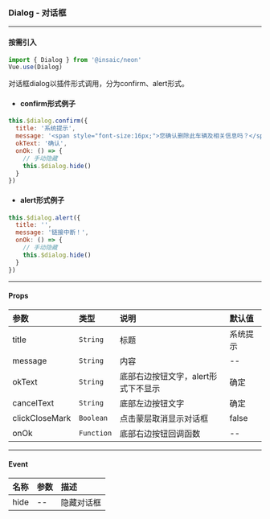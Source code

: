### Dialog - 对话框
---
#### 按需引入

```js
import { Dialog } from '@insaic/neon'
Vue.use(Dialog)
```

对话框dialog以插件形式调用，分为confirm、alert形式。
* #### confirm形式例子
```js
this.$dialog.confirm({
  title: '系统提示',
  message: '<span style="font-size:16px;">您确认删除此车辆及相关信息吗？</span>',
  okText: '确认',
  onOk: () => {
    // 手动隐藏
    this.$dialog.hide()
  }
})
```
* #### alert形式例子
```js
this.$dialog.alert({
  title: '',
  message: '链接中断！',
  onOk: () => {
    // 手动隐藏
    this.$dialog.hide()
  }
})
```
---
#### Props
| 参数           | 类型        | 说明                               | 默认值   |
|:-------------- |:---------- |:---------------------------------- |:-------  |
| title          | `String`   | 标题                                | 系统提示 |
| message        | `String`   | 内容                                | --      |
| okText         | `String`   | 底部右边按钮文字，alert形式下不显示   | 确定     |
| cancelText     | `String`   | 底部左边按钮文字                     | 确定     |
| clickCloseMark | `Boolean`  | 点击蒙层取消显示对话框               | false    |
| onOk           | `Function` | 底部右边按钮回调函数                 | --       |

---
#### Event
| 名称 | 参数 | 描述      |
|:---- |:--- |:--------- |
| hide | --  | 隐藏对话框 |
